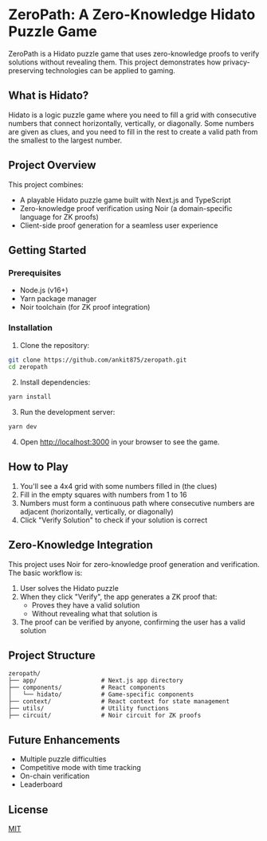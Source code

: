 # ZeroPath: A Zero-Knowledge Hidato Puzzle Game

ZeroPath is a Hidato puzzle game that uses zero-knowledge proofs to verify solutions without revealing them. This project demonstrates how privacy-preserving technologies can be applied to gaming.

## What is Hidato?

Hidato is a logic puzzle game where you need to fill a grid with consecutive numbers that connect horizontally, vertically, or diagonally. Some numbers are given as clues, and you need to fill in the rest to create a valid path from the smallest to the largest number.

## Project Overview

This project combines:
- A playable Hidato puzzle game built with Next.js and TypeScript
- Zero-knowledge proof verification using Noir (a domain-specific language for ZK proofs)
- Client-side proof generation for a seamless user experience

## Getting Started

### Prerequisites

- Node.js (v16+)
- Yarn package manager
- Noir toolchain (for ZK proof integration)

### Installation

1. Clone the repository:
```bash
git clone https://github.com/ankit875/zeropath.git
cd zeropath
```

2. Install dependencies:
```bash
yarn install
```

3. Run the development server:
```bash
yarn dev
```

4. Open [http://localhost:3000](http://localhost:3000) in your browser to see the game.

## How to Play

1. You'll see a 4x4 grid with some numbers filled in (the clues)
2. Fill in the empty squares with numbers from 1 to 16
3. Numbers must form a continuous path where consecutive numbers are adjacent (horizontally, vertically, or diagonally)
4. Click "Verify Solution" to check if your solution is correct

## Zero-Knowledge Integration

This project uses Noir for zero-knowledge proof generation and verification. The basic workflow is:

1. User solves the Hidato puzzle
2. When they click "Verify", the app generates a ZK proof that:
   - Proves they have a valid solution
   - Without revealing what that solution is
3. The proof can be verified by anyone, confirming the user has a valid solution

## Project Structure

```
zeropath/
├── app/                  # Next.js app directory
├── components/           # React components
│   └── hidato/           # Game-specific components
├── context/              # React context for state management
├── utils/                # Utility functions
├── circuit/              # Noir circuit for ZK proofs
```

## Future Enhancements

- Multiple puzzle difficulties
- Competitive mode with time tracking
- On-chain verification
- Leaderboard

## License

[MIT](LICENSE)